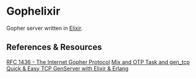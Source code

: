 # Gophelixir

Gopher server written in [Elixir](https://elixir-lang.org/).

## References &amp; Resources

[RFC 1436 - The Internet Gopher Protocol](https://datatracker.ietf.org/doc/html/rfc1436)
[Mix and OTP Task and gen_tcp](https://elixir-lang.org/getting-started/mix-otp/task-and-gen-tcp.html)
[Quick & Easy TCP GenServer with Elixir &amp; Erlang](https://medium.com/blackode/quick-easy-tcp-genserver-with-elixir-and-erlang-10189b25e221)